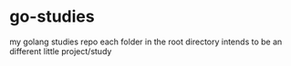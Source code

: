 # go-studies
my golang studies repo
each  folder in the root directory intends to be an different little project/study
